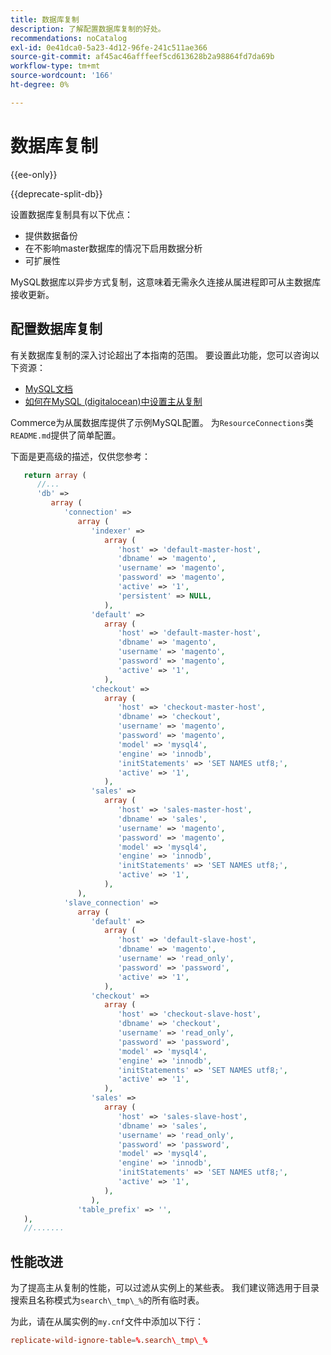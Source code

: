 ```yaml
---
title: 数据库复制
description: 了解配置数据库复制的好处。
recommendations: noCatalog
exl-id: 0e41dca0-5a23-4d12-96fe-241c511ae366
source-git-commit: af45ac46afffeef5cd613628b2a98864fd7da69b
workflow-type: tm+mt
source-wordcount: '166'
ht-degree: 0%

---
```


# 数据库复制

{{ee-only}}

{{deprecate-split-db}}

设置数据库复制具有以下优点：

- 提供数据备份
- 在不影响master数据库的情况下启用数据分析
- 可扩展性

MySQL数据库以异步方式复制，这意味着无需永久连接从属进程即可从主数据库接收更新。

## 配置数据库复制

有关数据库复制的深入讨论超出了本指南的范围。 要设置此功能，您可以咨询以下资源：

- [MySQL文档](https://dev.mysql.com/doc/refman/5.6/en/replication.html)
- [如何在MySQL (digitalocean)中设置主从复制](https://www.digitalocean.com/community/tutorials/how-to-set-up-replication-in-mysql)

Commerce为从属数据库提供了示例MySQL配置。 为`ResourceConnections`类`README.md`提供了简单配置。

下面是更高级的描述，仅供您参考：

```php
   return array (
      //...
      'db' =>
         array (
            'connection' =>
               array (
                  'indexer' =>
                     array (
                        'host' => 'default-master-host',
                        'dbname' => 'magento',
                        'username' => 'magento',
                        'password' => 'magento',
                        'active' => '1',
                        'persistent' => NULL,
                     ),
                  'default' =>
                     array (
                        'host' => 'default-master-host',
                        'dbname' => 'magento',
                        'username' => 'magento',
                        'password' => 'magento',
                        'active' => '1',
                     ),
                  'checkout' =>
                     array (
                        'host' => 'checkout-master-host',
                        'dbname' => 'checkout',
                        'username' => 'magento',
                        'password' => 'magento',
                        'model' => 'mysql4',
                        'engine' => 'innodb',
                        'initStatements' => 'SET NAMES utf8;',
                        'active' => '1',
                     ),
                  'sales' =>
                     array (
                        'host' => 'sales-master-host',
                        'dbname' => 'sales',
                        'username' => 'magento',
                        'password' => 'magento',
                        'model' => 'mysql4',
                        'engine' => 'innodb',
                        'initStatements' => 'SET NAMES utf8;',
                        'active' => '1',
                     ),
               ),
            'slave_connection' =>
               array (
                  'default' =>
                     array (
                        'host' => 'default-slave-host',
                        'dbname' => 'magento',
                        'username' => 'read_only',
                        'password' => 'password',
                        'active' => '1',
                     ),
                  'checkout' =>
                     array (
                        'host' => 'checkout-slave-host',
                        'dbname' => 'checkout',
                        'username' => 'read_only',
                        'password' => 'password',
                        'model' => 'mysql4',
                        'engine' => 'innodb',
                        'initStatements' => 'SET NAMES utf8;',
                        'active' => '1',
                     ),
                  'sales' =>
                     array (
                        'host' => 'sales-slave-host',
                        'dbname' => 'sales',
                        'username' => 'read_only',
                        'password' => 'password',
                        'model' => 'mysql4',
                        'engine' => 'innodb',
                        'initStatements' => 'SET NAMES utf8;',
                        'active' => '1',
                     ),
                  ),
               'table_prefix' => '',
   ),
   //.......
```

## 性能改进

为了提高主从复制的性能，可以过滤从实例上的某些表。 我们建议筛选用于目录搜索且名称模式为`search\_tmp\_%`的所有临时表。

为此，请在从属实例的`my.cnf`文件中添加以下行：

```conf
replicate-wild-ignore-table=%.search\_tmp\_%
```

